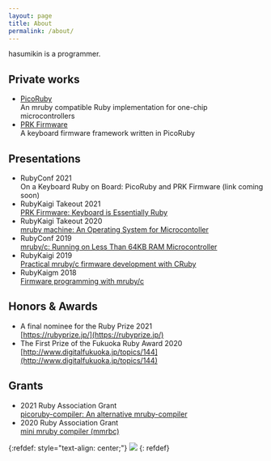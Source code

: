 ```yaml
---
layout: page
title: About
permalink: /about/
---
```


hasumikin is a programmer.

## Private works

- [PicoRuby](https://github.com/picoruby/picoruby)  
  An mruby compatible Ruby implementation for one-chip microcontrollers
- [PRK Firmware](https://github.com/picoruby/prk_firmware)  
  A keyboard firmware framework written in PicoRuby

## Presentations

- RubyConf 2021  
  On a Keyboard Ruby on Board: PicoRuby and PRK Firmware (link coming soon)
- RubyKaigi Takeout 2021  
  [PRK Firmware: Keyboard is Essentially Ruby](https://rubykaigi.org/2021-takeout/presentations/hasumikin.html)
- RubyKaigi Takeout 2020  
  [mruby machine: An Operating System for Microcontoller](https://rubykaigi.org/2020-takeout/presentations/hasumikin.html#sep04)
- RubyConf 2019  
  [mruby/c: Running on Less Than 64KB RAM Microcontroller](https://rubyconf.org/2019/program#session-856)
- RubyKaigi 2019  
  [Practical mruby/c firmware development with CRuby](https://rubykaigi.org/2019/presentations/hasumikin.html#apr19)
- RubyKaigm 2018  
  [Firmware programming with mruby/c](https://rubykaigi.org/2018/presentations/hasumon.html)

## Honors & Awards

- A final nominee for the Ruby Prize 2021  
  [https://rubyprize.jp/](https://rubyprize.jp/)
- The First Prize of the Fukuoka Ruby Award 2020  
  [http://www.digitalfukuoka.jp/topics/144](http://www.digitalfukuoka.jp/topics/144)

## Grants

- 2021 Ruby Association Grant  
  [picoruby-compiler: An alternative mruby-compiler](https://www.ruby.or.jp/en/news/20211025)
- 2020 Ruby Association Grant  
  [mini mruby compiler (mmrbc)](https://www.ruby.or.jp/en/news/20201022)


{:refdef: style="text-align: center;"}
![]({{site.baseurl}}/images/picoruby.svg)
{: refdef}

